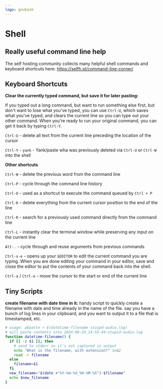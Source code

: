 ```yaml
---
logo: gnubash
---
```

# Shell

## Really useful command line help
The self hosting community collects many helpful shell commands and keyboard shortcuts here: https://selfh.st/command-line-corner/


## Keyboard Shortcuts

**Clear the currently typed command, but save it for later pasting:** 

If you typed out a long command, but want to run something else first, but don't want to lose what you've typed, you can use `Ctrl-U`, which saves what you've typed, and clears the current line so you can type out your other command. When you're ready to run your original command, you can get it back by typing `Ctrl-Y`.

`Ctrl-U` - delete all text from the current line preceding the location of the cursor

`Ctrl-Y` - `yank` - Yank/paste wha was previously deleted via `Ctrl-U` or `Ctrl-W` into the shell

**Other shortcuts**

`Ctrl-W` - delete the previous word from the command line

`Ctrl-P` - cycle through the command line history

`Ctrl-O` - used as a shortcut to execute the command queued by `Ctrl + P`

`Ctrl-K` - delete everything from the current cursor position to the end of the line

`Ctrl-R` - search for a previously used command directly from the command line

`Ctrl-L` - instantly clear the terminal window while preserving any input on the current line

`Alt-.` - cycle through and reuse arguments from previous commands

`Ctrl-x-e` - opens up your `$EDITOR` to edit the current command you are typing. When you are done editing your command in your editor, save and close the editor to put the contents of your command back into the shell.

`Ctrl-a` / `Ctrl-e` - move the cursor to the start or end of the current line

## Tiny Scripts

**create filename with date time in it:** 
handy script to quickly create a filename with date and time already in the name of the file.
say you have a bunch of log lines in your clipboard, and you want to output it to a file that is timestamped, etc.

```sh
# usage: pbpaste > $(datetime-filename stuipd-audio.log)
# will paste contents into 2024-08-29_14-55-44-stupid-audio.log
function datetime-filename() {
  if [[ -z $1 ]]; then
    # send to stderr so it's not captured in output
    echo "What is the filename, with extension?" 1>&2
    read -r filename
  else
    filename=$1
  fi
  new_filename="$(date +"%Y-%m-%d_%H-%M-%S")-$filename"
  echo $new_filename
}
```
